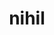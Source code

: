---
title: nihil
meaning: nothing
ch: 4
pos: noun
abbgender: n.
abbgender2: neut.
gender: neuter
declension: third
note: can be nominative or accusative
---